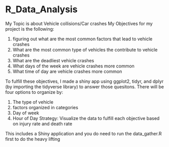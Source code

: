 # R_Data_Analysis

My Topic is about Vehicle collisions/Car crashes
My Objectives for my project is the following:
1. figuring out what are the most common factors that lead to vehicle crashes
2. What are the most common type of vehicles the contribute to vehicle crashes
3. What are the deadliest vehicle crashes
4. What days of the week are vehicle crashes more common
5. What time of day are vehicle crashes more common


To fulfill these objectives, I made a shiny app using ggplot2, tidyr, and dplyr (by importing the tidyverse library) to answer those quesitons.
There will be four options to organize by:


1. The type of vehicle
2. factors organized in categories
3. Day of week
4. Hour of Day
Strategy: Visualize the data to fulfill each objective based on injury rate and death rate

This includes a Shiny application and you do need to run the data_gather.R first to do the heavy lifting
